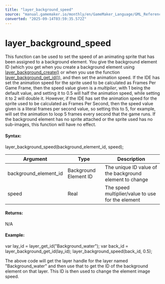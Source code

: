 ```yaml
---
title: "layer_background_speed"
source: "manual.gamemaker.io/monthly/en/GameMaker_Language/GML_Reference/Asset_Management/Rooms/Background_Layers/layer_background_speed.htm"
converted: "2025-09-14T03:59:35.572Z"
---
```


# layer\_background\_speed

This function can be used to set the speed of an animating sprite that has been assigned to a background element. You give the background element ID (which you get when you create a background element using [layer\_background\_create()](layer_background_create.md) or when you use the function [layer\_background\_get\_id()](layer_background_get_id.md)), and then set the animation speed. If the IDE has set the animation speed for the sprite used to be calculated as Frames Per Game Frame, then the speed value given is a _multiplier_, with 1 being the default value, and setting it to 0.5 will half the animation speed, while setting it to 2 will double it. However, if the IDE has set the animation speed for the sprite used to be calculated as Frames Per Second, then the speed value given is a literal frames per second value, so setting this to 5, for example, will set the animation to loop 5 frames every second that the game runs. If the background element has no sprite attached or the sprite used has no sub-images, this function will have no effect.

#### Syntax:

layer\_background\_speed(background\_element\_id, speed);

| Argument | Type | Description |
| --- | --- | --- |
| background_element_id | Background Element ID | The unique ID value of the background element to change |
| speed | Real | The speed multiplier/value to use for the element |

#### Returns:

N/A

#### Example:

var lay\_id = layer\_get\_id("Background\_water");
var back\_id = layer\_background\_get\_id(lay\_id);
layer\_background\_speed(back\_id, 0.5);

The above code will get the layer handle for the layer named "Background\_water" and then use that to get the ID of the background element on that layer. This ID is then used to change the element image speed.